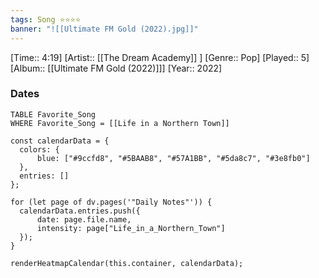 ```yaml
---
tags: Song ⭐⭐⭐⭐ 
banner: "![[Ultimate FM Gold (2022).jpg]]"
---
```

[Time:: 4:19]
[Artist:: [[The Dream Academy]] ]
[Genre:: Pop]
[Played:: 5]
[Album:: [[Ultimate FM Gold (2022)]]]
[Year:: 2022]
### Dates
````dataview
TABLE Favorite_Song
WHERE Favorite_Song = [[Life in a Northern Town]]
````

  ```dataviewjs
const calendarData = { 
	colors: { 
		blue: ["#9ccfd8", "#5BAAB8", "#57A1BB", "#5da8c7", "#3e8fb0"] 
	}, 
	entries: [] 
}; 

for (let page of dv.pages('"Daily Notes"')) { 
	calendarData.entries.push({ 
		date: page.file.name, 
		intensity: page["Life_in_a_Northern_Town"]
	}); 
} 

renderHeatmapCalendar(this.container, calendarData);
```
